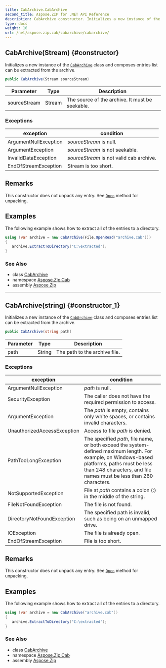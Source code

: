 ```yaml
---
title: CabArchive.CabArchive
second_title: Aspose.ZIP for .NET API Reference
description: CabArchive constructor. Initializes a new instance of the CabArchive class and composes entries list can be extracted from the archive
type: docs
weight: 10
url: /net/aspose.zip.cab/cabarchive/cabarchive/
---
```

## CabArchive(Stream) {#constructor}

Initializes a new instance of the [`CabArchive`](../) class and composes entries list can be extracted from the archive.

```csharp
public CabArchive(Stream sourceStream)
```

| Parameter | Type | Description |
| --- | --- | --- |
| sourceStream | Stream | The source of the archive. It must be seekable. |

### Exceptions

| exception | condition |
| --- | --- |
| ArgumentNullException | *sourceStream* is null. |
| ArgumentException | *sourceStream* is not seekable. |
| InvalidDataException | *sourceStream* is not valid cab archive. |
| EndOfStreamException | Stream is too short. |

## Remarks

This constructor does not unpack any entry. See [`Open`](../../cabentry/open/) method for unpacking.

## Examples

The following example shows how to extract all of the entries to a directory.

```csharp
using (var archive = new CabArchive(File.OpenRead("archive.cab")))
{ 
   archive.ExtractToDirectory("C:\extracted");
}
```

### See Also

* class [CabArchive](../)
* namespace [Aspose.Zip.Cab](../../cabarchive/)
* assembly [Aspose.Zip](../../../)

---

## CabArchive(string) {#constructor_1}

Initializes a new instance of the [`CabArchive`](../) class and composes entries list can be extracted from the archive.

```csharp
public CabArchive(string path)
```

| Parameter | Type | Description |
| --- | --- | --- |
| path | String | The path to the archive file. |

### Exceptions

| exception | condition |
| --- | --- |
| ArgumentNullException | *path* is null. |
| SecurityException | The caller does not have the required permission to access. |
| ArgumentException | The *path* is empty, contains only white spaces, or contains invalid characters. |
| UnauthorizedAccessException | Access to file *path* is denied. |
| PathTooLongException | The specified *path*, file name, or both exceed the system-defined maximum length. For example, on Windows-based platforms, paths must be less than 248 characters, and file names must be less than 260 characters. |
| NotSupportedException | File at *path* contains a colon (:) in the middle of the string. |
| FileNotFoundException | The file is not found. |
| DirectoryNotFoundException | The specified path is invalid, such as being on an unmapped drive. |
| IOException | The file is already open. |
| EndOfStreamException | File is too short. |

## Remarks

This constructor does not unpack any entry. See [`Open`](../../cabentry/open/) method for unpacking.

## Examples

The following example shows how to extract all of the entries to a directory.

```csharp
using (var archive = new CabArchive("archive.cab")) 
{ 
   archive.ExtractToDirectory("C:\extracted");
}
```

### See Also

* class [CabArchive](../)
* namespace [Aspose.Zip.Cab](../../cabarchive/)
* assembly [Aspose.Zip](../../../)


